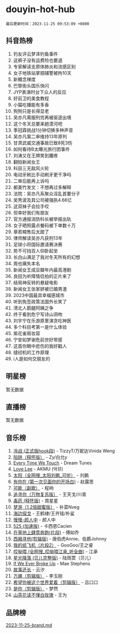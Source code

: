 # douyin-hot-hub

`最后更新时间：2023-11-25 09:53:09 +0800`

## 抖音热榜

1. 钓友评云梦泽钓鱼事件
1. 这裤子没有运费险也要退
1. 专家解读支原体肺炎和流感区别
1. 女子地铁站掌掴辅警被拘10天
1. 新概念辣度
1. 巴黎街头国乐快闪
1. JYP表演时台下众人的反应
1. 好前卫的美食教程
1. 小猫吃播能有多香
1. 狗狗只是长得显老
1. 吴亦凡需服刑完再被驱逐出境
1. 这个冬天总要来趟漠河吧
1. 季冠霖挑战1分钟切换多种声音
1. 吴亦凡案二审维持13年原判
1. 甘肃武威交通事故已致8死3伤
1. 如何看待B太曝光旅行团事件
1. 刘涛又在王牌笑到腰疼
1. 翻拍新闻女王
1. 科目三无敌风火轮
1. 电动牙刷比手动刷牙更干净吗
1. 二审后能再上诉吗
1. 都美竹发文：不想再过多解释
1. 法院：吴亦凡系聚众淫乱首要分子
1. 吴秀波及其公司被强执4.66亿
1. 这双袜子会拉手哎
1. 但幸好我们有朋友
1. 官方通报消防科长被举报出轨
1. 女子晒照露点餐码被下单数十万
1. 章若楠售后太甜了
1. 律师解读吴亦凡获刑13年
1. 足球小将国际邀请赛决赛
1. 势不可挡百人仰卧起坐
1. 长白山满足了我对冬天所有的幻想
1. 周也痛失本名
1. 新闻女王成豆瓣年内最高港剧
1. 良田为听障情侣拍的正片来了
1. 结局神反转的悬疑电影
1. 新闻女王张家妍被已婚男渣
1. 2023中国最具幸福感城市
1. 听到免签政策法国外长笑了
1. 清北人鹅腿阿姨之争
1. 终于看到危宁写诗山洞吻
1. 刘宇宁在乐游原里演贪吃神医
1. 多个科目考第一是什么体验
1. 紫花雀斑妆容
1. 宁安如梦谢危前世好带感
1. 这首你眼中悲伤的我好戳人
1. 缝纫机的工作原理
1. i人是如何交朋友的

## 明星榜

暂无数据

## 直播榜

暂无数据

## 音乐榜

1. [冷战 (正式版hook段)](https://sf6-cdn-tos.douyinstatic.com/obj/tos-cn-ve-2774/oMuEoiBasWApEMVDgNiI8VAByNmwo5J0pyf8Yx) - TizzyT/万妮达Vinida Weng
1. [陷阱（释怀版）](https://sf6-cdn-tos.douyinstatic.com/obj/tos-cn-ve-2774/oE8C21LeZrzKLDFfQYgMzx4GAIHageG5IzayY7) - Zy/白允y
1. [Every Time We Touch](https://sf3-cdn-tos.douyinstatic.com/obj/tos-cn-ve-2774/ogN6lUKQeBBfEVhIOMikG1CcJjugxk1tztZyhP) - Dream Tunes
1. [Love Lee](https://sf3-cdn-tos.douyinstatic.com/obj/tos-cn-ve-2774/o05GbkJGbCBTdDnMtB0fwOYgkeZp23vrWQDQBS) - AKMU (악뮤)
1. [太阳（全网搜_太阳刘鹏_可听）](https://sf3-cdn-tos.douyinstatic.com/obj/tos-cn-ve-2774/ogWbyIQnlBFImVbeDocRdCIYtBHlbJXgfZMvgz) - 刘鹏
1. [有你在 (第一次见面你的开场白)](https://sf6-cdn-tos.douyinstatic.com/obj/tos-cn-ve-2774/oAthrQ3ClJBfI57uBoFEgNDYtNCZ0TSYQQfxQ0) - 赵露思
1. [可能（副歌）](https://sf6-cdn-tos.douyinstatic.com/obj/tos-cn-ve-2774/cde1731888894259b333569393c2fb51) - 程响
1. [追寻你（万物复苏版）](https://sf3-cdn-tos.douyinstatic.com/obj/tos-cn-ve-2774/oYeAZJsbjIDit9APmBg8u6uDUQnHmoCf3gbo74) - 王天戈/川青
1. [毒药 (释怀版)](https://sf3-cdn-tos.douyinstatic.com/obj/tos-cn-ve-2774/oYILMEAzspdZBIzy4frJNB8ZHPHWAhiwowd4Ad) - 周星星
1. [梦游（1.2倍甜蜜版）](https://sf3-cdn-tos.douyinstatic.com/obj/tos-cn-ve-2774/o4gyAUm8hwufoEABmwVIiQtHsFuGzAEEWtNMzo) - 补菜Nveg
1. [海边探戈](https://sf3-cdn-tos.douyinstatic.com/obj/tos-cn-ve-2774/os9gE0VQCGqt6VQkZDyBBYvfSDY0QFe3vVmubn) - 王鹤棣/王齐铭/朴鲨
1. [慢慢-颜人中](https://sf6-cdn-tos.douyinstatic.com/obj/tos-cn-ve-2774/ocjHNfBXdBxQNC8ZGAeoLMFTUgtBg8bkExunDC) - 颜人中
1. [525 (加速版)](https://sf6-cdn-tos.douyinstatic.com/obj/tos-cn-ve-2774/oIfKCtqfDyP8Vc9FpAPgWMyezT6LnDT1abRwGg) - 卡西恩Cacien
1. [在草地上肆意奔跑(片段)](https://sf6-cdn-tos.douyinstatic.com/obj/tos-cn-ve-2774/8831d494742f45dabdfa8adb8b817259) - 傅如乔
1. [西厢寻他(剪辑版)](https://sf3-cdn-tos.douyinstatic.com/obj/tos-cn-ve-2774/oUsAVfAQKlRNxEv5qxvIB8o5qmIWUcXbzJKJhw) - 唐伯虎Annie、伯爵Johnny
1. [我的纸飞机（片段2）](https://sf6-cdn-tos.douyinstatic.com/obj/tos-cn-ve-2774/oM2ZrKcg2CD5AeRB2gkeXOFB1IxAGJdZPazYHf) - GooGoo/王之睿
1. [哎呦喂 (全网搜_哎呦喂江承_听全曲)](https://sf6-cdn-tos.douyinstatic.com/obj/tos-cn-ve-2774/o0uEo63ECfIFdmwKF5HMzF1FCfItHEagDDeCAL) - 江承
1. [星光降落 (贝儿完整版)](https://sf6-cdn-tos.douyinstatic.com/obj/tos-cn-ve-2774/okwB9hAwyAtsFFkFBzAX1hOOfQuIoMNs0W2Mwr) - 陆雨萱（贝儿）
1. [If We Ever Broke Up](https://sf3-cdn-tos.douyinstatic.com/obj/tos-cn-ve-2774/o8onj5HDk0ImtBmO0URBfeyCDXQJMYkQ1gb8Zy) - Mae Stephens
1. [故事还长](https://sf6-cdn-tos.douyinstatic.com/obj/tos-cn-ve-2774/30a26758c8594f0ab81ac675c33ee2c5) - 云汐
1. [万疆（剪辑版）](https://sf3-cdn-tos.douyinstatic.com/obj/tos-cn-ve-2774/ooG7oVgFlDTelKCjCsTTobQvbdtj1BBQXnfZd8) - 李玉刚
1. [希望你被这个世界爱着（剪辑版）](https://sf3-cdn-tos.douyinstatic.com/obj/tos-cn-ve-2774/oo4H3BfEygN7l7bQaMBOZHCQ1eI4FqtED5skQ2) - 吕口口
1. [是你（剪辑版）](https://sf3-cdn-tos.douyinstatic.com/obj/tos-cn-ve-2774/46019dae783c4c969944217fe1cfafc4) - 梦然
1. [山茶花读不懂白玫瑰](https://sf6-cdn-tos.douyinstatic.com/obj/tos-cn-ve-2774/osfn8B7DktrRHEPJgPCfDbw7QDQEkwC16BxZg9) - 王为

## 品牌榜

[2023-11-25-brand.md](2023-11-25-brand.md)

